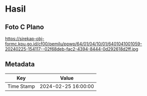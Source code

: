 # Hasil

## Foto C Plano

https://sirekap-obj-formc.kpu.go.id/cf00/pemilu/ppwp/64/01/04/10/01/6401041001059-20240225-154117--02f68deb-fac2-4394-8444-0d292618d2ff.jpg


## Metadata

| Key        | Value               |
| ---------- | ------------------- |
| Time Stamp | 2024-02-25 16:00:00 |



